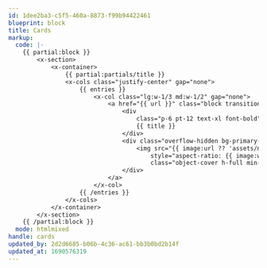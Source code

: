 ```yaml
---
id: 1dee2ba3-c5f5-460a-8873-f99b94422461
blueprint: block
title: Cards
markup:
  code: |-
    {{ partial:block }}
        <x-section>
            <x-container>
                {{ partial:partials/title }}
                <x-cols class="justify-center" gap="none">
                    {{ entries }}
                        <x-col class="lg:w-1/3 md:w-1/2" gap="none">
                            <a href="{{ url }}" class="block transition hover:shadow-xl hover:bg-primary hover:text-white bg-primary-50 group">
                                <div
                                    class="p-6 pt-12 text-xl font-bold">
                                    {{ title }}
                                </div>
                                <div class="overflow-hidden bg-primary-100" style="padding-top: 66%">
                                    <img src="{{ image:url ?? 'assets/no_asset.png' }}" alt="{{ image:alt }}"
                                        style="aspect-ratio: {{ image:width }} / {{ image:height }}; object-position: {{ image:focus_css }};"
                                        class="object-cover h-full min-w-full transition-all group-hover:scale-105 fill-parent ">
                                </div>
                            </a>
                        </x-col>
                    {{ /entries }}
                </x-cols>
            </x-container>
        </x-section>
    {{ /partial:block }}
  mode: htmlmixed
handle: cards
updated_by: 2d2d6685-b06b-4c36-ac61-bb3b0bd2b14f
updated_at: 1690576319
---
```

